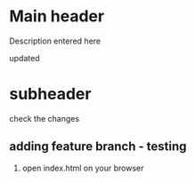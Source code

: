 # Main header

Description entered here

updated

# subheader

check the changes

## adding feature branch - testing

1. open index.html on your browser


